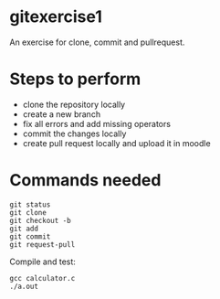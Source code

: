 # gitexercise1
An exercise for clone, commit and pullrequest.

# Steps to perform
 - clone the repository locally
 - create a new branch
 - fix all errors and add missing operators
 - commit the changes locally
 - create pull request locally and upload it in moodle

# Commands needed
	git status
	git clone
	git checkout -b
	git add
	git commit
  	git request-pull
Compile and test:

	gcc calculator.c
	./a.out 
